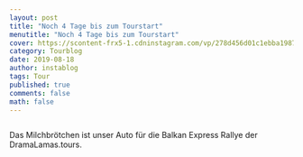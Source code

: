 ```yaml
---
layout: post
title: "Noch 4 Tage bis zum Tourstart"
menutitle: "Noch 4 Tage bis zum Tourstart"
cover: https://scontent-frx5-1.cdninstagram.com/vp/278d456d01c1ebba19876c683182808b/5DDADB93/t51.2885-15/fr/e15/s1080x1080/67182717_210119963303065_5435265014386892663_n.jpg?_nc_ht=scontent-frx5-1.cdninstagram.com
category: Tourblog
date: 2019-08-18
author: instablog
tags: Tour
published: true
comments: false
math: false
---
```


<figure class="large" markdown="1"><p><img src="https://scontent-frx5-1.cdninstagram.com/vp/278d456d01c1ebba19876c683182808b/5DDADB93/t51.2885-15/fr/e15/s1080x1080/67182717_210119963303065_5435265014386892663_n.jpg?_nc_ht=scontent-frx5-1.cdninstagram.com" alt=""/></p> </figure><p>Das Milchbrötchen ist unser Auto für die Balkan Express Rallye der DramaLamas.tours.</p>
